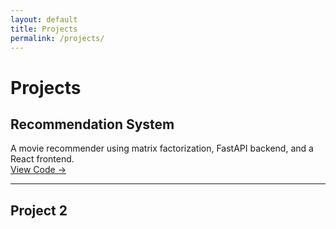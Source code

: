 ```yaml
---
layout: default
title: Projects
permalink: /projects/
---
```


# Projects

##  Recommendation System
A movie recommender using matrix factorization, FastAPI backend, and a React frontend.  
[View Code →](https://github.com/BipulMani/recommendation-system)

---

## Project 2
